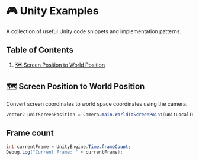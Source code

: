 # 🎮 Unity Examples

A collection of useful Unity code snippets and implementation patterns. 

## Table of Contents

1. [🗺️ Screen Position to World Position](#%EF%B8%8F-screen-position-to-world-position)

## 🗺️ Screen Position to World Position

Convert screen coordinates to world space coordinates using the camera.

```csharp
Vector2 unitScreenPosition = Camera.main.WorldToScreenPoint(unitLocalTransform.Position);
````
## Frame count

```csharp
int currentFrame = UnityEngine.Time.frameCount;
Debug.Log("Current Frame: " + currentFrame);
```
